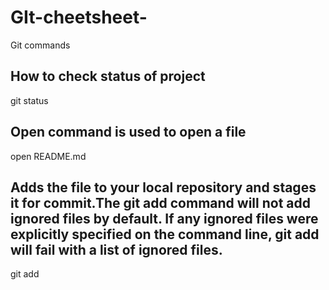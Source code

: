 # GIt-cheetsheet-
Git commands 

## How to check status of project
git status 

## Open command is used to open a file
open README.md

## Adds the file to your local repository and stages it for commit.The git add command will not add ignored files by default. If any ignored files were explicitly specified on the command line, git add will fail with a list of ignored files. 
git add
